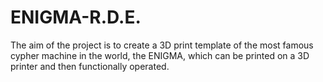 # ENIGMA-R.D.E.
 The aim of the project is to create a 3D print template of the most famous cypher machine in the world, the ENIGMA, which can be printed on a 3D printer and then functionally operated.

